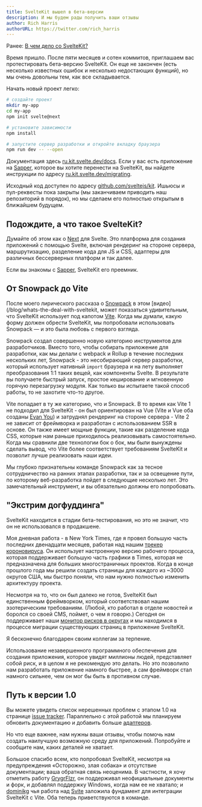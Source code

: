 ```yaml
---
title: SvelteKit вышел в бета-версии
description: И мы будем рады получить ваши отзывы
author: Rich Harris
authorURL: https://twitter.com/rich_harris
---
```


<aside><p>Ранее: <a href="/blog/whats-the-deal-with-sveltekit">В чем дело со SvelteKit?</a></p></aside>

Время пришло. После пяти месяцев и сотен коммитов, приглашаем вас протестировать бета-версию SvelteKit. Он еще не закончен (есть несколько известных ошибок и несколько недостающих функций), но мы очень довольны тем, как все складывается.

Начать новый проект легко:

```bash
# создайте проект
mkdir my-app
cd my-app
npm init svelte@next

# установите зависимости
npm install

# запустите сервер разработки и откройте вкладку браузера
npm run dev -- --open
```

Документация здесь [ru.kit.svelte.dev/docs](https://ru.kit.svelte.dev/docs). Если у вас есть приложение на [Sapper](https://ru.sapper.svelte.dev), которое вы хотите перенести на SvelteKit, вы найдете инструкции по адресу [ru.kit.svelte.dev/migrating](https://ru.kit.svelte.dev/migrating).

Исходный код доступен по адресу [github.com/sveltejs/kit](https://github.com/sveltejs/kit). Ишьюсы и пул-реквесты пока закрыты (мы заканчиваем приводить наш репозиторий в порядок), но мы сделаем его полностью открытым в ближайшем будущем.


## Подождите, а что такое SvelteKit?

Думайте об этом как о [Next](https://nextjs.org/) для Svelte. Это платформа для создания приложений с помощью Svelte, включая рендеринг на стороне сервера, маршрутизацию, разделение кода для JS и CSS, адаптеры для различных бессерверных платформ и так далее.

Если вы знакомы с [Sapper](https://ru.sapper.svelte.dev), SvelteKit его преемник.

## От Snowpack до Vite

После моего лирического рассказа о [Snowpack](https://www.snowpack.dev/) в этом [видео](/blog/whats-the-deal-with-sveltekit, может показаться удивительным, что SvelteKit использует под капотом [Vite](https://vitejs.dev). Когда мы думали, какую форму должен обрести SvelteKit, мы попробовали использовать Snowpack — и это была любовь с первого взгляда.

Snowpack создал совершенно новую категорию инструментов для разработчиков. Вместо того, чтобы собирать приложение для разработки, как мы делали с webpack и Rollup в течение последних нескольких лет, Snowpack - это несобирающий сервер разработки, который использует нативный `import` браузера и на лету выполняет преобразования 1:1 таких вещей, как компоненты Svelte. В результате вы получаете быстрый запуск, простое кеширование и мгновенную горячую перезагрузку модуля. Как только вы испытаете такой способ работы, то не захотите что-то другое.

Vite попадает в ту же категорию, что и Snowpack. В то время как Vite 1 не подходил для SvelteKit - он был ориентирован на Vue (Vite и Vue оба созданы [Evan You](https://twitter.com/youyuxi)) и затруднял рендеринг на стороне сервера - Vite 2 не зависит от фреймворка и разработан с использованием SSR в основе. Он также имеет мощные функции, такие как разделение кода CSS, которые нам раньше приходилось реализовывать самостоятельно. Когда мы сравнили две технологии бок о бок, мы были вынуждены сделать вывод, что Vite более соответствует требованиям SvelteKit и позволит лучше реализовать наши идеи.

Мы глубоко признательны команде Snowpack как за тесное сотрудничество на ранних этапах разработки, так и за освещение пути, по которому веб-разработка пойдет в следующие несколько лет. Это замечательный инструмент, и вы обязательно должны его попробовать.


## "Экстрим догфуддинга"

SvelteKit находится в стадии бета-тестирования, но это не значит, что он не использовался в продакшене.

Моя дневная работа - в New York Times, где я провел большую часть последних двенадцати месяцев, работая над нашим [трекер короновируса](https://www.nytimes.com/interactive/2020/us/coronavirus-us-cases.html). Он использует настроенную версию рабочего процесса, которая поддерживает большую часть графики в Times, которая не предназначена для больших многостраничных проектов. Когда в конце прошлого года мы решили создать страницы для каждого из ~3000 округов США, мы быстро поняли, что нам нужно полностью изменить архитектуру проекта.

Несмотря на то, что он был далеко не готов, SvelteKit был единственным фреймворком, который соответствовал нашим эзотерическим требованиям. (Любой, кто работал в отделе новостей и боролся со своей CMS, поймет, о чем я говорю.) Сегодня он поддерживает наши [монитор рисков в округах](https://www.nytimes.com/interactive/2021/us/tom-green-texas-covid-cases.html) и мы находимся в процессе миграции существующих страниц в приложение SvelteKit.

<aside><p>Я бесконечно благодарен своим коллегам за терпение.</p></aside>

Использование незавершенного программного обеспечения для создания приложения, которое увидят миллионы людей, представляет собой риск, и в целом я не рекомендую это делать. Но это позволило нам разработать приложение намного быстрее, а сам фреймворк стал намного сильнее, чем он мог бы быть в противном случае.

## Путь к версии 1.0

Вы можете увидеть список нерешенных проблем с этапом 1.0 на странице [issue tracker](https://github.com/sveltejs/kit/issues?q=is%3Aopen+is%3Aissue+milestone%3A1.0). Параллельно с этой работой мы планируем обновить документацию и добавить больше [адаптеров](https://ru.kit.svelte.dev/docs#адаптеры).

Но что еще важнее, нам нужны ваши отзывы, чтобы помочь нам создать наилучшую возможную среду для приложений. Попробуйте и сообщите нам, каких деталей не хватает.

Большое спасибо всем, кто попробовал SvelteKit, несмотря на предупреждения «Осторожно, злая собака» и отсутствие документации; ваша обратная связь неоценима. В частности, я хочу отметить работу [GrygrFlzr](https://github.com/GrygrFlzr), он поддерживал неофициальные документы и форк, и добавлял поддержку Windows, когда нам ее не хватало; и [dominikg](https://github.com/dominikg) чья работа над [Svite](https://github.com/svitejs/svite) заложила фундамент для интеграции SvelteKit с Vite. Оба теперь приветствуются в команде.